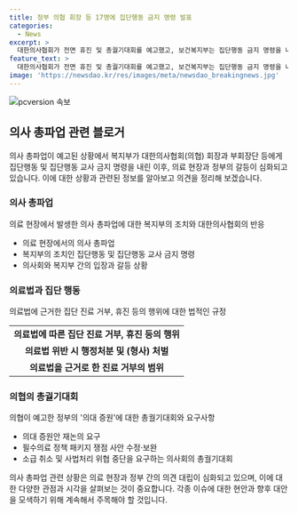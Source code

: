```yaml
---
title: 정부 의협 회장 등 17명에 집단행동 금지 명령 발표
categories:
  - News
excerpt: >
  대한의사협회가 전면 휴진 및 총궐기대회를 예고했고, 보건복지부는 집단행동 금지 명령을 내렸다. 의료기관의 집단 진료 거부나 휴진은 국민 건강을 위협하는 불법 행위로 간주되며 관련법에 따른 처벌을 받을 수 있다. 의협은 정부의 의대 증원 정책을 비판하고, 필수의료 정책 등을 요구하는 총궐기대회를 개최할 예정이다.
feature_text: >
  대한의사협회가 전면 휴진 및 총궐기대회를 예고했고, 보건복지부는 집단행동 금지 명령을 내렸다. 의료기관의 집단 진료 거부나 휴진은 국민 건강을 위협하는 불법 행위로 간주되며 관련법에 따른 처벌을 받을 수 있다. 의협은 정부의 의대 증원 정책을 비판하고, 필수의료 정책 등을 요구하는 총궐기대회를 개최할 예정이다.
image: 'https://newsdao.kr/res/images/meta/newsdao_breakingnews.jpg'
---
```


<p><img src="https://newsdao.kr/res/images/meta/newsdao_breakingnews.jpg" alt="pcversion 속보" /></p>

<h2 data-ke-size="size26">의사 총파업 관련 블로거</h2>

<p data-ke-size="size16">의사 총파업이 예고된 상황에서 복지부가 대한의사협회(의협) 회장과 부회장단 등에게 집단행동 및 집단행동 교사 금지 명령을 내린 이후, 의료 현장과 정부의 갈등이 심화되고 있습니다. 이에 대한 상황과 관련된 정보를 알아보고 의견을 정리해 보겠습니다.</p>

<h3>의사 총파업</h3>

<p data-ke-size="size16">의료 현장에서 발생한 의사 총파업에 대한 복지부의 조치와 대한의사협회의 반응</p>

<ul>
  <li>의료 현장에서의 의사 총파업</li>
  <li>복지부의 조치인 집단행동 및 집단행동 교사 금지 명령</li>
  <li>의사회와 복지부 간의 입장과 갈등 상황</li>
</ul>

<h3>의료법과 집단 행동</h3>

<p data-ke-size="size16">의료법에 근거한 집단 진료 거부, 휴진 등의 행위에 대한 법적인 규정</p>

<table>
  <tr>
    <td style="text-align: center; height: 17px;"><b>의료법에 따른 집단 진료 거부, 휴진 등의 행위</b></td>
  </tr>
  <tr>
    <td style="text-align: center; height: 17px;"><b>의료법 위반 시 행정처분 및 (형사) 처벌</b></td>
  </tr>
  <tr>
    <td style="text-align: center; height: 17px;"><b>의료법을 근거로 한 진료 거부의 범위</b></td>
  </tr>
</table>

<h3>의협의 총궐기대회</h3>

<p data-ke-size="size16">의협이 예고한 정부의 '의대 증원'에 대한 총궐기대회와 요구사항</p>

<ul>
  <li>의대 증원안 재논의 요구</li>
  <li>필수의료 정책 패키지 쟁점 사안 수정·보완</li>
  <li>소급 취소 및 사법처리 위협 중단을 요구하는 의사회의 총궐기대회</li>
</ul>

<p data-ke-size="size16">의사 총파업 관련 상황은 의료 현장과 정부 간의 의견 대립이 심화되고 있으며, 이에 대한 다양한 관점과 시각을 살펴보는 것이 중요합니다. 각종 이슈에 대한 현안과 향후 대안을 모색하기 위해 계속해서 주목해야 할 것입니다.</p>

